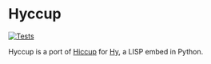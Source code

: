 # Hyccup

[![Tests](https://github.com/Arkelis/hyccup/actions/workflows/test.yml/badge.svg)](https://github.com/Arkelis/hyccup/actions/workflows/test.yml)

Hyccup is a port of [Hiccup](https://github.com/weavejester/hiccup)
for [Hy](https://github.com/hylang/hy), a LISP embed in Python.
